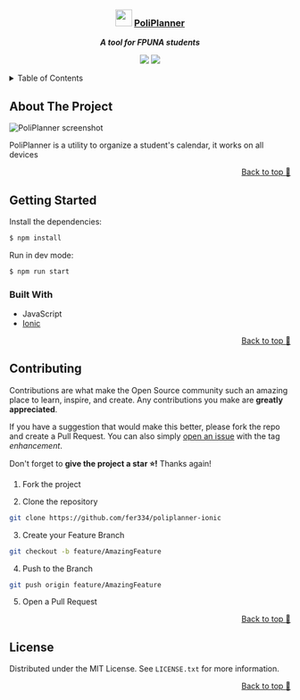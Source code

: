 <div align="center">

  ### <img src="https://github.com/fer334/poliplanner-ionic/blob/af26fe89ff92a9a60cf76e4f6e7f93923447487b/src/assets/icons/icon-128x128.png" height="30px"/> [PoliPlanner](https://poliplanner-una.web.app)
  
  ***A tool for FPUNA students***
</div>

<div align="center">

![](https://img.shields.io/badge/Contributions-Welcome-brightgreen.svg)
![](https://img.shields.io/badge/Maintained%3F-Yes-brightgreen.svg)

</div>

<!-- TABLE OF CONTENTS -->

<details>
  <summary>Table of Contents</summary>
  <ol>
    <li>
      <a href="#about-the-project">About The Project</a>
      <a href="#getting-started">Getting Started</a>
      <ul>
        <li><a href="#built-with">Built With</a></li>
      </ul>
    </li>
    <li><a href="#contributing">Contributing</a></li>
    <li><a href="#license">License</a></li>
    <li><a href="#contact">Contact</a></li>
    <li><a href="#acknowledgments">Acknowledgments</a></li>
  </ol>
</details>

## About The Project

![PoliPlanner screenshot](https://user-images.githubusercontent.com/48743058/136619434-fa579943-f2ea-4a2a-9ce4-cb6fc0b5dc67.jpg)

PoliPlanner is a utility to organize a student's calendar, it works on all devices

<p align="right"><a href="#top">Back to top 🔼</a></p>

## Getting Started

Install the dependencies:

```sh
$ npm install
```

Run in dev mode:

```sh
$ npm run start
```

### Built With

- JavaScript
- [Ionic](https://ionicframework.com/)

<p align="right"><a href="#top">Back to top 🔼</a></p>

## Contributing

Contributions are what make the Open Source community such an amazing place to learn, inspire, and create. Any contributions you make are **greatly appreciated**.

If you have a suggestion that would make this better, please fork the repo and create a Pull Request. You can also simply [open an issue](https://github.com/fer334/poliplanner-ionic/issues) with the tag *enhancement*.

Don't forget to **give the project a star ⭐!** Thanks again!

1. Fork the project

2. Clone the repository

```bash
git clone https://github.com/fer334/poliplanner-ionic
```

3. Create your Feature Branch

```bash
git checkout -b feature/AmazingFeature
```

4. Push to the Branch

```bash
git push origin feature/AmazingFeature
```

5. Open a Pull Request

<p align="right"><a href="#top">Back to top 🔼</a></p>

## License

Distributed under the MIT License. See `LICENSE.txt` for more information.

<p align="right"><a href="#top">Back to top 🔼</a></p>
